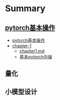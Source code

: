 # Summary

## [pytorch基本操作](简介.md)

* [pytorch基本操作](/README.md)
* [chapter-1](chapter-1.md)
  * [chapter1.md](/chapter-1/chapter1.md)
  * [基本pytorch中操](/chapter-1/基本pytorch中操作.md)

## 量化

## 小模型设计

